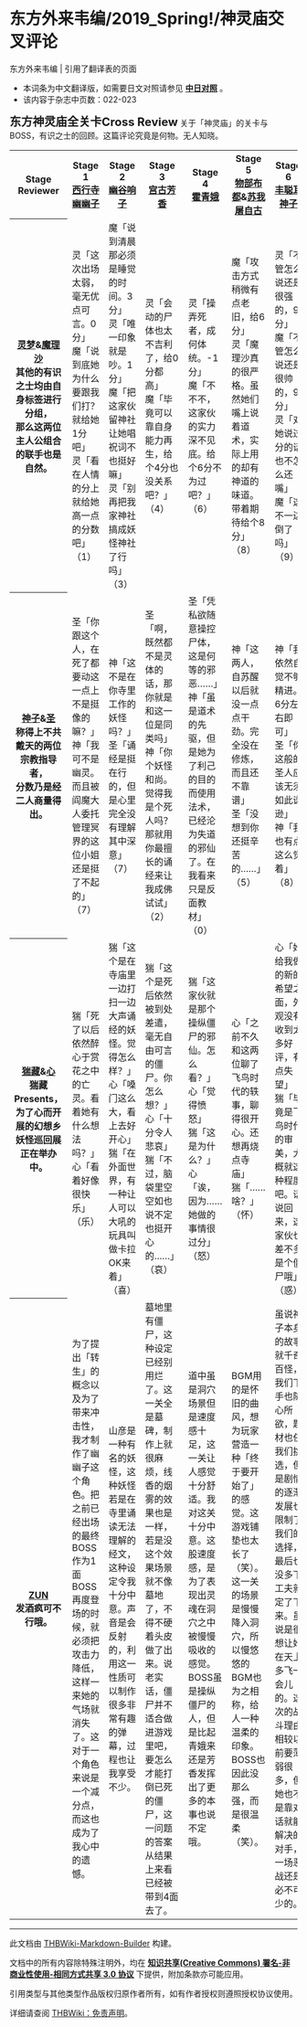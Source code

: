 # 东方外来韦编/2019_Spring!/神灵庙交叉评论

<!-- source html: G:\repos\THBWiki-Markdown-Builder\THBWikiMarkdown\Temp\main\4\49\ns0%3A%E4%B8%9C%E6%96%B9%E5%A4%96%E6%9D%A5%E9%9F%A6%E7%BC%96%2F2019_Spring%21%2F%E7%A5%9E%E7%81%B5%E5%BA%99%E4%BA%A4%E5%8F%89%E8%AF%84%E8%AE%BA.html -->

东方外来韦编 | 引用了翻译表的页面

- 本词条为中文翻译版，如需要日文对照请参见 **[中日对照](./东方外来韦编-2019_Spring!-神灵庙交叉评论-中日对照.md)** 。
- 该内容于杂志中页数：022-023

 **<big><big>东方神灵庙全关卡Cross Review</big></big>** 
关于「神灵庙」的关卡与BOSS，有识之士的回顾。这篇评论究竟是何物。无人知晓。

<table>

<tbody><tr>
<th style="width: 9%">Stage<br>Reviewer
</th>
<th style="width: 13%">Stage 1<br><div class="tt-zh tt-type-dialogue" lang="zh"><div class="poem"><a href="./西行寺幽幽子.md" title="西行寺幽幽子">西行寺幽幽子</a></div></div>
</th>
<th style="width: 13%">Stage 2<br><div class="tt-zh tt-type-dialogue" lang="zh"><div class="poem"><a href="./幽谷响子.md" title="幽谷响子">幽谷响子</a></div></div>
</th>
<th style="width: 13%">Stage 3<br><div class="tt-zh tt-type-dialogue" lang="zh"><div class="poem"><a href="./宫古芳香.md" title="宫古芳香">宫古芳香</a></div></div>
</th>
<th style="width: 13%">Stage 4<br><div class="tt-zh tt-type-dialogue" lang="zh"><div class="poem"><a href="./霍青娥.md" title="霍青娥">霍青娥</a></div></div>
</th>
<th style="width: 13%">Stage 5<br><div class="tt-zh tt-type-dialogue" lang="zh"><div class="poem"><a href="./物部布都.md" title="物部布都">物部布都</a>&amp;<a href="./苏我屠自古.md" title="苏我屠自古">苏我屠自古</a></div></div>
</th>
<th style="width: 13%">Stage 6<br><div class="tt-zh tt-type-dialogue" lang="zh"><div class="poem"><a href="./丰聪耳神子.md" title="丰聪耳神子">丰聪耳神子</a></div></div>
</th>
<th style="width: 13%">EXStage<br><div class="tt-zh tt-type-dialogue" lang="zh"><div class="poem"><a href="./二岩猯藏.md" title="二岩猯藏">二岩猯藏</a>&amp;<a href="./封兽鵺.md" title="封兽鵺">封兽鵺</a></div></div>
</th></tr>
<tr>
<th><div class="tt-zh tt-type-dialogue" lang="zh"><div class="poem"><a href="./博丽灵梦.md" title="博丽灵梦">灵梦</a>&amp;<a href="./雾雨魔理沙.md" title="雾雨魔理沙">魔理沙</a></div></div><div class="tt-zh tt-type-dialogue" lang="zh"><div class="poem">其他的有识之士均由自身标签进行分组，<br>那么这两位主人公组合的联手也是自然。</div></div>
</th>
<td><div class="tt-zh tt-type-dialogue" lang="zh"><div class="poem">灵「这次出场太弱，毫无优点可言。0分」<br>魔「说到底她为什么要跟我们打？就给她1分吧」<br>灵「看在人情的分上就给她高一点的分数吧」<br>（1）</div></div>
</td>
<td><div class="tt-zh tt-type-dialogue" lang="zh"><div class="poem">魔「说到清晨那必须是睡觉的时间。3分」<br>灵「唯一印象就是吵。1分」<br>魔「把这家伙留神社让她唱祝词不也挺好嘛」<br>灵「别再把我家神社搞成妖怪神社了行吗」<br>（3）</div></div>
</td>
<td><div class="tt-zh tt-type-dialogue" lang="zh"><div class="poem">灵「会动的尸体也太不吉利了，给0分都高」<br>魔「毕竟可以靠自身能力再生，给个4分也没关系吧？」<br>（4）</div></div>
</td>
<td><div class="tt-zh tt-type-dialogue" lang="zh"><div class="poem">灵「操弄死者，成何体统。-1分」<br>魔「不不不，这家伙的实力深不见底。给个6分不为过吧？」<br>（6）</div></div>
</td>
<td><div class="tt-zh tt-type-dialogue" lang="zh"><div class="poem">魔「攻击方式稍微有点老旧，给6分」<br>灵「魔理沙真的很严格。虽然她们嘴上说着道术，实际上用的却有神道的味道。带着期待给个8分」<br>（8）</div></div>
</td>
<td><div class="tt-zh tt-type-dialogue" lang="zh"><div class="poem">灵「不管怎么说还是很强的，9分」<br>魔「不管怎么说还是很帅的，9分」<br>灵「对她说过分的话也不怎么还嘴」<br>魔「这不一边倒了吗」<br>（9）</div></div>
</td>
<td><div class="tt-zh tt-type-dialogue" lang="zh"><div class="poem">魔「能做到将无数子弹自身幻化成妖怪，这家伙简直就是个怪物。啊本身就是怪物啊。10分」<br>灵「比看上去更棘手。毕竟是狸猫啊……6分」<br>（10）</div></div>
</td></tr>
<tr>
<th><div class="tt-zh tt-type-dialogue" lang="zh"><div class="poem"><a href="./丰聪耳神子.md" title="丰聪耳神子">神子</a>&amp;<a href="./圣白莲.md" title="圣白莲">圣</a></div></div><div class="tt-zh tt-type-dialogue" lang="zh"><div class="poem">称得上不共戴天的两位宗教指导者，<br>分数乃是经二人商量得出。</div></div>
</th>
<td><div class="tt-zh tt-type-dialogue" lang="zh"><div class="poem">圣「你跟这个人，在死了都要动这一点上不是挺像的嘛？」<br>神「我可不是幽灵。而且被阎魔大人委托管理冥界的这位小姐还是挺了不起的」<br>（7）</div></div>
</td>
<td><div class="tt-zh tt-type-dialogue" lang="zh"><div class="poem">神「这不是在你寺里工作的妖怪吗？」<br>圣「诵经是挺在行的，但是心里完全没有理解其中深意」<br>（7）</div></div>
</td>
<td><div class="tt-zh tt-type-dialogue" lang="zh"><div class="poem">圣「啊，既然都不是灵体的话，那你就是和这一位是同类吗」<br>神「你个妖怪和尚。觉得我是个死人吗？那就用你最擅长的诵经来让我成佛试试」<br>（2）</div></div>
</td>
<td><div class="tt-zh tt-type-dialogue" lang="zh"><div class="poem">圣「凭私欲随意操控尸体，这是何等的邪恶……」<br>神「虽是道术的先驱，但是她为了利己的目的而使用法术，已经沦为失道的邪仙了。在我看来只是反面教材」<br>（0）</div></div>
</td>
<td><div class="tt-zh tt-type-dialogue" lang="zh"><div class="poem">神「这两人，自苏醒以后就没一点点干劲。完全没在修炼，而且还不靠谱」<br>圣「没想到你还挺辛苦的……」<br>（5）</div></div>
</td>
<td><div class="tt-zh tt-type-dialogue" lang="zh"><div class="poem">神「我依然自觉不够精进。6分左右即可」<br>圣「你这般的圣人应该无须如此谦逊」<br>神「我也有点这么觉着」<br>（8）</div></div>
</td>
<td><div class="tt-zh tt-type-dialogue" lang="zh"><div class="poem">圣「以前的妖怪的力量还是强大啊」<br>神「那只是最近的妖怪太过怠慢。要把她们重新锻炼起来」<br>圣「说的也是。就是这说法太倚老卖老了……」<br>（8）</div></div>
</td></tr>
<tr>
<th><div class="tt-zh tt-type-dialogue" lang="zh"><div class="poem"><a href="./二岩猯藏.md" title="二岩猯藏">猯藏</a>&amp;<a href="./秦心.md" title="秦心">心</a></div></div><div class="tt-zh tt-type-dialogue" lang="zh"><div class="poem">猯藏Presents，<br>为了心而开展的幻想乡妖怪巡回展正在举办中。</div></div>
</th>
<td><div class="tt-zh tt-type-dialogue" lang="zh"><div class="poem">猯「死了以后依然醉心于赏花之中的亡灵。看着她有什么想法吗？」<br>心「看着好像很快乐」<br>（乐）</div></div>
</td>
<td><div class="tt-zh tt-type-dialogue" lang="zh"><div class="poem">猯「这个是在寺庙里一边打扫一边大声诵经的妖怪。觉得怎么样？」<br>心「嗓门这么大，看上去好开心」<br>猯「在外面世界，有一种让人可以大吼的玩具叫做卡拉OK来着」<br>（喜）</div></div>
</td>
<td><div class="tt-zh tt-type-dialogue" lang="zh"><div class="poem">猯「这个是死后依然被到处差遣，毫无自由可言的僵尸。你怎么想？」<br>心「十分令人悲哀」<br>猯「不过，脑袋里空空如也说不定也挺开心的……」<br>（哀）</div></div>
</td>
<td><div class="tt-zh tt-type-dialogue" lang="zh"><div class="poem">猯「这家伙就是那个操纵僵尸的邪仙。怎么看？」<br>心「觉得愤怒」<br>猯「这是为什么？」<br>心「诶，因为……她做的事情很过分」<br>（怒）</div></div>
</td>
<td><div class="tt-zh tt-type-dialogue" lang="zh"><div class="poem">心「之前不久和这两位聊了飞鸟时代的轶事，聊得很开心。还想再烧点寺庙」<br>猯「……啥？」<br>（怀）</div></div>
</td>
<td><div class="tt-zh tt-type-dialogue" lang="zh"><div class="poem">心「她给我做的新的希望之面，外观没有收到太多好评，有点失望」<br>猯「毕竟是飞鸟时代的审美，大概就这种程度吧。话说回来，这家伙也差不多是个僵尸哦」<br>（惑）</div></div>
</td>
<td><div class="tt-zh tt-type-dialogue" lang="zh"><div class="poem">猯「怎么样？很浅显易懂吗？下次再让你见见其他家伙」<br>心「非常浅显易懂，非常感谢！」<br>（5）</div></div>
</td></tr>
<tr>
<th><div class="tt-zh tt-type-dialogue" lang="zh"><div class="poem"><a href="./ZUN.md" title="ZUN">ZUN</a></div></div><div class="tt-zh tt-type-dialogue" lang="zh"><div class="poem">发酒疯可不行哦。</div></div>
</th>
<td><div class="tt-zh tt-type-dialogue" lang="zh"><div class="poem">为了提出「转生」的概念以及为了带来冲击性，我才制作了幽幽子这个角色。把之前已经出场的最终BOSS作为1面BOSS再度登场的时候，就必须把攻击力降低，这样一来她的气场就消失了。这对于一个角色来说是一个减分点，而这也成为了我心中的遗憾。</div></div>
</td>
<td><div class="tt-zh tt-type-dialogue" lang="zh"><div class="poem">山彦是一种有名的妖怪，这种妖怪若是在寺里诵读无法理解的经文，这种设定令我十分中意。声音是会反射的，利用这一性质可以制作很多非常有趣的弹幕，过程也让我享受不少。</div></div>
</td>
<td><div class="tt-zh tt-type-dialogue" lang="zh"><div class="poem">墓地里有僵尸，这种设定已经别用烂了。这一关全是墓碑，制作上就很麻烦，线香的烟雾的效果也是一样，若是没这个效果场景就不像墓地了，不得不硬着头皮做了出来。说老实话，僵尸并不适合做进游戏里吧，要怎么才能打倒已死的僵尸，这一问题的答案从结果上来看已经被带到4面去了。</div></div>
</td>
<td><div class="tt-zh tt-type-dialogue" lang="zh"><div class="poem">道中虽是洞穴场景但是速度感十足，这一关让人感觉十分舒适。我对这关十分中意。这股速度感，是为了表现出灵魂在洞穴之中被慢慢吸收的感觉。BOSS虽是操纵僵尸的人，但是比起青娥来还是芳香发挥出了更多的本事也说不定哦。</div></div>
</td>
<td><div class="tt-zh tt-type-dialogue" lang="zh"><div class="poem">BGM用的是怀旧的曲风，想为玩家营造一种「终于要开始了」的感觉。这游戏铺垫也太长了（笑）。这一关的场景是慢慢降入洞穴，所以慢悠悠的BGM也为之相称，给人一种温柔的印象。BOSS也因此没那么强，而是很温柔（笑）。</div></div>
</td>
<td><div class="tt-zh tt-type-dialogue" lang="zh"><div class="poem">虽说神子本身的故事就千奇百怪，我们下手也随心所欲，题材也任我们挑选，但是剧情的逐渐发展也限制了我们的选择，最后也没多下工夫就定了下来。虽说是很想让她在天上多飞一会儿的。这次的战斗理由相较以前要薄弱很多，但她也不是靠对话就能解决的对手，一场恶战还是必不可少的。</div></div>
</td>
<td><div class="tt-zh tt-type-dialogue" lang="zh"><div class="poem">在「星莲船」之中登场，效果却半吊子的鵺，我倒是想让她再登场一次。就让她和猯藏组成组合。要论起和其他登场人物一般古老的妖怪的话，这么想来也只有狸猫了。这家伙也是个常见的妖怪。狸猫妖怪本身在幻想乡有很多，而她作为外面世界的妖怪登场这一点，倒是参考了神子的登场方法。</div></div>
</td></tr></tbody></table>








---

此文档由 [THBWiki-Markdown-Builder](https://github.com/Delsin-Yu/THBWiki-Markdown-Builder) 构建。

文档中的所有内容除特殊注明外，均在 [**知识共享(Creative Commons) 署名-非商业性使用-相同方式共享 3.0 协议**](https://creativecommons.org/licenses/by-sa/3.0/deed.zh-hans) 下提供，附加条款亦可能应用。

引用类型与其他类型作品版权归原作者所有，如有作者授权则遵照授权协议使用。

详细请查阅 [THBWiki：免责声明](https://thbwiki.cc/THBWiki:%E5%85%8D%E8%B4%A3%E5%A3%B0%E6%98%8E)。

